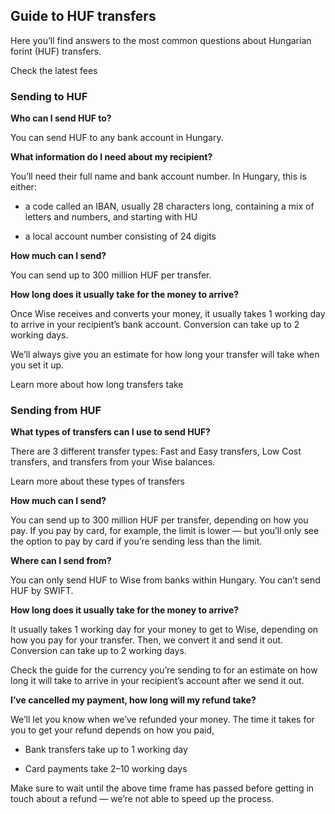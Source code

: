## Guide to HUF transfers  
Here you’ll find answers to the most common questions about Hungarian forint (HUF) transfers. 

Check the latest fees

### Sending to HUF

 **Who can I send HUF to?**

You can send HUF to any bank account in Hungary.

 **What information do I need about my recipient?**

You’ll need their full name and bank account number. In Hungary, this is either:

  * a code called an IBAN, usually 28 characters long, containing a mix of letters and numbers, and starting with HU

  * a local account number consisting of 24 digits




 **How much can I send?**

You can send up to 300 million HUF per transfer.

 **How long does it usually take for the money to arrive?**

Once Wise receives and converts your money, it usually takes 1 working day to arrive in your recipient’s bank account. Conversion can take up to 2 working days. 

We’ll always give you an estimate for how long your transfer will take when you set it up.

Learn more about how long transfers take

### Sending from HUF

 **What types of transfers can I use to send HUF?**

There are 3 different transfer types: Fast and Easy transfers, Low Cost transfers, and transfers from your Wise balances.

Learn more about these types of transfers

 **How much can I send?**

You can send up to 300 million HUF per transfer, depending on how you pay. If you pay by card, for example, the limit is lower — but you’ll only see the option to pay by card if you’re sending less than the limit.

 **Where can I send from?**

You can only send HUF to Wise from banks within Hungary. You can’t send HUF by SWIFT. 

**How long does it usually take for the money to arrive?**

It usually takes 1 working day for your money to get to Wise, depending on how you pay for your transfer. Then, we convert it and send it out. Conversion can take up to 2 working days. 

Check the guide for the currency you’re sending to for an estimate on how long it will take to arrive in your recipient’s account after we send it out. 

**I’ve cancelled my payment, how long will my refund take?**

We’ll let you know when we’ve refunded your money. The time it takes for you to get your refund depends on how you paid, 

  * Bank transfers take up to 1 working day 

  * Card payments take 2–10 working days




Make sure to wait until the above time frame has passed before getting in touch about a refund — we’re not able to speed up the process.